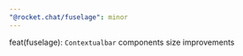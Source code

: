 ```yaml
---
"@rocket.chat/fuselage": minor
---
```


feat(fuselage): `Contextualbar` components size improvements
